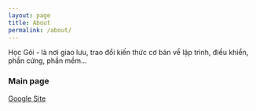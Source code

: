 ```yaml
---
layout: page
title: About
permalink: /about/
---
```


Học Gỏi - là nơi giao lưu, trao đổi kiến thức cơ bản về lập trình, điều khiển, phần cứng, phần mềm...


### Main page

[Google Site](https://sites.google.com/view/hocgoi/)
